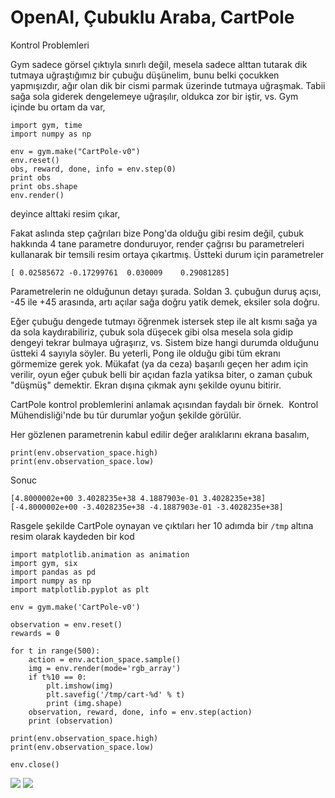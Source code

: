 # OpenAI, Çubuklu Araba, CartPole

Kontrol Problemleri

Gym sadece görsel çıktıyla sınırlı değil, mesela sadece alttan tutarak
dik tutmaya uğraştığımız bir çubuğu düşünelim, bunu belki çocukken
yapmışızdır, ağır olan dik bir cismi parmak üzerinde tutmaya
uğraşmak. Tabii sağa sola giderek dengelemeye uğraşılır, oldukca zor
bir iştir, vs. Gym içinde bu ortam da var,

```
import gym, time
import numpy as np

env = gym.make("CartPole-v0")
env.reset()
obs, reward, done, info = env.step(0)
print obs
print obs.shape
env.render()
```

deyince alttaki resim çıkar,

Fakat aslında step çağrıları bize Pong'da olduğu gibi resim değil,
çubuk hakkında 4 tane parametre donduruyor, render çağrısı bu
parametreleri kullanarak bir temsili resim ortaya çıkartmış. Üstteki
durum için parametreler

```
[ 0.02585672 -0.17299761  0.030009    0.29081285]
```

Parametrelerin ne olduğunun detayı şurada. Soldan 3. çubuğun duruş
açısı, -45 ile +45 arasında, artı açılar sağa doğru yatik demek,
eksiler sola doğru. 

Eğer çubuğu dengede tutmayı öğrenmek istersek step ile alt kısmı sağa
ya da sola kaydırabiliriz, çubuk sola düşecek gibi olsa mesela sola
gidip dengeyi tekrar bulmaya uğraşırız, vs. Sistem bize hangi durumda
olduğunu üstteki 4 sayıyla söyler. Bu yeterli, Pong ile olduğu gibi
tüm ekranı görmemize gerek yok. Mükafat (ya da ceza) başarılı geçen
her adım için verilir, oyun eğer çubuk belli bir açıdan fazla yatiksa
biter, o zaman çubuk "düşmüş" demektir. Ekran dışına çıkmak aynı
şekilde oyunu bitirir.

CartPole kontrol problemlerini anlamak açısından faydalı bir
örnek.  Kontrol Mühendisliği'nde bu tür durumlar yoğun şekilde
görülür.

Her gözlenen parametrenin kabul edilir değer aralıklarını ekrana basalım,

```
print(env.observation_space.high)
print(env.observation_space.low)
```

Sonuc

```
[4.8000002e+00 3.4028235e+38 4.1887903e-01 3.4028235e+38]
[-4.8000002e+00 -3.4028235e+38 -4.1887903e-01 -3.4028235e+38]
```

Rasgele şekilde CartPole oynayan ve çıktıları her 10 adımda bir `/tmp`
altına resim olarak kaydeden bir kod

```
import matplotlib.animation as animation
import gym, six
import pandas as pd
import numpy as np
import matplotlib.pyplot as plt

env = gym.make('CartPole-v0')

observation = env.reset() 
rewards = 0

for t in range(500):
    action = env.action_space.sample() 
    img = env.render(mode='rgb_array') 
    if t%10 == 0:
        plt.imshow(img)
        plt.savefig('/tmp/cart-%d' % t)
        print (img.shape)
    observation, reward, done, info = env.step(action)
    print (observation)

print(env.observation_space.high)
print(env.observation_space.low)
    
env.close()
```

![](Screenshot%2Bfrom%2B2017-09-14%2B13-50-00.png)
![](https://1.bp.blogspot.com/-CqgBg7345gc/XSMCYQgmbBI/AAAAAAAAB0s/e5qqzGvucLcZ9MseCOg-K2SDVI83I9ApwCLcBGAs/s1600/Screenshot%25252Bfrom%25252B2017-09-14%25252B13-50-00.png)
